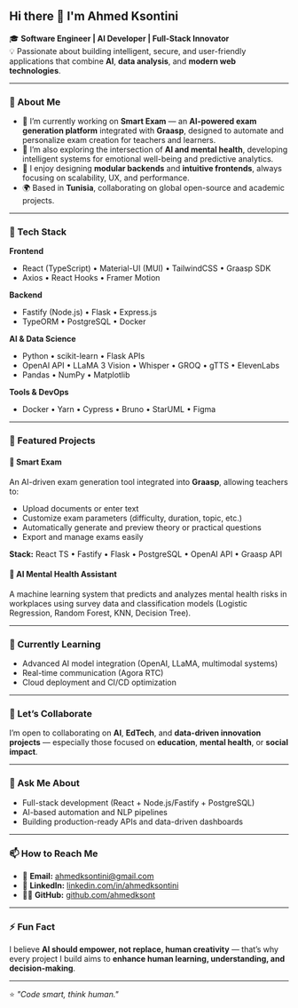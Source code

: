 ## Hi there 👋 I'm Ahmed Ksontini

🎓 **Software Engineer | AI Developer | Full-Stack Innovator**  
💡 Passionate about building intelligent, secure, and user-friendly applications that combine **AI**, **data analysis**, and **modern web technologies**.

---

### 🚀 About Me
- 🔭 I’m currently working on **Smart Exam** — an **AI-powered exam generation platform** integrated with **Graasp**, designed to automate and personalize exam creation for teachers and learners.  
- 🧠 I’m also exploring the intersection of **AI and mental health**, developing intelligent systems for emotional well-being and predictive analytics.  
- 🧩 I enjoy designing **modular backends** and **intuitive frontends**, always focusing on scalability, UX, and performance.  
- 🌍 Based in **Tunisia**, collaborating on global open-source and academic projects.

---

### 🧰 Tech Stack

**Frontend**
- React (TypeScript) • Material-UI (MUI) • TailwindCSS • Graasp SDK  
- Axios • React Hooks • Framer Motion  

**Backend**
- Fastify (Node.js) • Flask • Express.js  
- TypeORM • PostgreSQL • Docker  

**AI & Data Science**
- Python • scikit-learn • Flask APIs  
- OpenAI API • LLaMA 3 Vision • Whisper • GROQ • gTTS • ElevenLabs  
- Pandas • NumPy • Matplotlib  

**Tools & DevOps**
- Docker • Yarn • Cypress • Bruno • StarUML • Figma  

---

### 💼 Featured Projects
#### 🧠 Smart Exam
An AI-driven exam generation tool integrated into **Graasp**, allowing teachers to:
- Upload documents or enter text  
- Customize exam parameters (difficulty, duration, topic, etc.)  
- Automatically generate and preview theory or practical questions  
- Export and manage exams easily  

**Stack:** React TS • Fastify • Flask • PostgreSQL • OpenAI API • Graasp API  

#### 💚 AI Mental Health Assistant
A machine learning system that predicts and analyzes mental health risks in workplaces using survey data and classification models (Logistic Regression, Random Forest, KNN, Decision Tree).

---

### 🌱 Currently Learning
- Advanced AI model integration (OpenAI, LLaMA, multimodal systems)  
- Real-time communication (Agora RTC)  
- Cloud deployment and CI/CD optimization  

---

### 🤝 Let’s Collaborate
I’m open to collaborating on **AI**, **EdTech**, and **data-driven innovation projects** — especially those focused on **education**, **mental health**, or **social impact**.

---

### 💬 Ask Me About
- Full-stack development (React + Node.js/Fastify + PostgreSQL)  
- AI-based automation and NLP pipelines  
- Building production-ready APIs and data-driven dashboards  

---

### 📫 How to Reach Me
- 📧 **Email:** [ahmedksontini@gmail.com](mailto:ahmedksontini@gmail.com)  
- 💼 **LinkedIn:** [linkedin.com/in/ahmedksontini](https://linkedin.com/in/ahmedksontini)  
- 🧑‍💻 **GitHub:** [github.com/ahmedksont](https://github.com/ahmedksont)

---

### ⚡ Fun Fact
I believe **AI should empower, not replace, human creativity** — that’s why every project I build aims to **enhance human learning, understanding, and decision-making**.

---

⭐ _"Code smart, think human."_  
